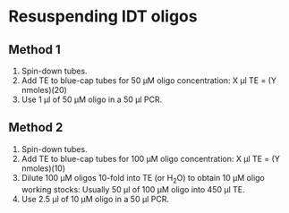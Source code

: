 # Resuspending IDT oligos

## Method 1

1. Spin-down tubes.
2. Add TE to blue-cap tubes for 50 µM oligo concentration: X µl TE = (Y nmoles)(20)
3. Use 1 µl of 50 µM oligo in a 50 µl PCR.

## Method 2

1. Spin-down tubes.
2. Add TE to blue-cap tubes for 100 µM oligo concentration: X µl TE = (Y nmoles)(10)
3. Dilute 100 µM oligos 10-fold into TE (or H<sub>2</sub>O) to obtain 10 µM oligo working stocks: Usually 50 µl of 100 µM oligo into 450 µl TE.
4. Use 2.5 µl of 10 µM oligo in a 50 µl PCR.
